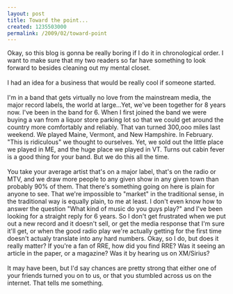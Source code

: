 ```yaml
--- 
layout: post
title: Toward the point...
created: 1235503000
permalink: /2009/02/toward-point
---
```

Okay, so this blog is gonna be really boring if I do it in chronological order.  I want to make sure that my two readers so far have something to look forward to besides cleaning out my mental closet.<br /><br />   I had an idea for a business that would be really cool if someone started.<br /><br />   I'm in a band that gets virtually no love from the mainstream media, the major record labels, the world at large...Yet, we've been together for 8 years now.  I've been in the band for 6.  When I first joined the band we were buying a van from a liquor store parking lot so that we could get around the country more comfortably and reliably.  That van turned 300,ooo miles last weekend.  We played Maine, Vermont, and New Hampshire.  In February.  "This is ridiculous" we thought to ourselves.  Yet, we sold out the little place we played in ME, and the huge place we played in VT.  Turns out cabin fever is a good thing for your band.  But we do this all the time.<br /><br />   You take your average artist that's on a major label, that's on the radio or MTV, and we draw more people to any given show in any given town than probably 90% of them.  That there's something going on here is plain for anyone to see.  That we're impossible to "market" in the traditional sense, in the traditional way is equally plain, to me at least.  I don't even know how to answer the question "What kind of music do you guys play?" and I've been looking for a straight reply for 6 years.  So I don't get frustrated when we put out a new record and it doesn't sell, or get the media response that I'm sure it'll get, or when the good radio play we're actually getting for the first time doesn't actualy translate into any hard numbers.  Okay, so I do, but does it really matter?  If you're a fan of RRE, how did you find RRE?  Was it seeing an article in the paper, or a magazine?  Was it by hearing us on XM/Sirius?<br /><br />   It may have been, but I'd say chances are pretty strong that either one of your friends turned you on to us, or that you stumbled across us on the internet.  That tells me something.
